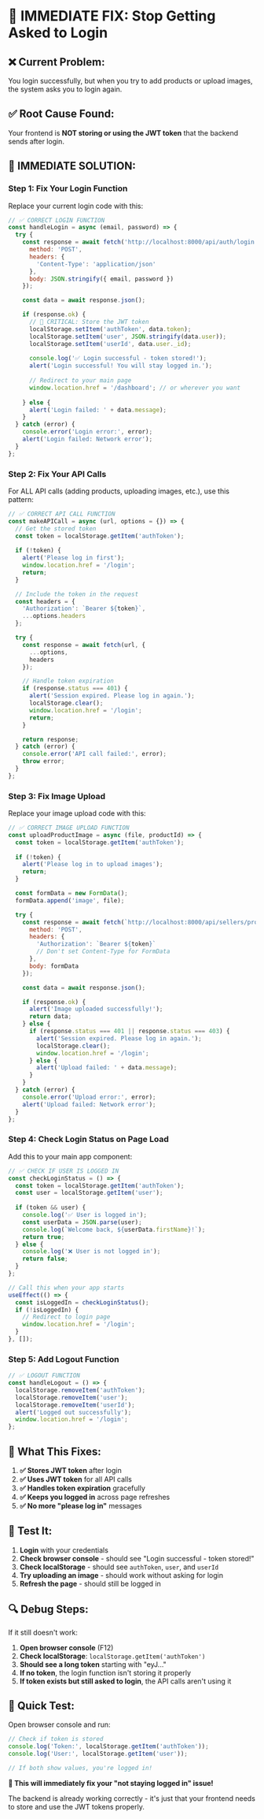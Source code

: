 # 🚨 IMMEDIATE FIX: Stop Getting Asked to Login

## ❌ **Current Problem:**
You login successfully, but when you try to add products or upload images, the system asks you to login again.

## ✅ **Root Cause Found:**
Your frontend is **NOT storing or using the JWT token** that the backend sends after login.

## 🔧 **IMMEDIATE SOLUTION:**

### **Step 1: Fix Your Login Function**

Replace your current login code with this:

```javascript
// ✅ CORRECT LOGIN FUNCTION
const handleLogin = async (email, password) => {
  try {
    const response = await fetch('http://localhost:8000/api/auth/login', {
      method: 'POST',
      headers: {
        'Content-Type': 'application/json'
      },
      body: JSON.stringify({ email, password })
    });

    const data = await response.json();

    if (response.ok) {
      // 🔑 CRITICAL: Store the JWT token
      localStorage.setItem('authToken', data.token);
      localStorage.setItem('user', JSON.stringify(data.user));
      localStorage.setItem('userId', data.user._id);
      
      console.log('✅ Login successful - token stored!');
      alert('Login successful! You will stay logged in.');
      
      // Redirect to your main page
      window.location.href = '/dashboard'; // or wherever you want
      
    } else {
      alert('Login failed: ' + data.message);
    }
  } catch (error) {
    console.error('Login error:', error);
    alert('Login failed: Network error');
  }
};
```

### **Step 2: Fix Your API Calls**

For ALL API calls (adding products, uploading images, etc.), use this pattern:

```javascript
// ✅ CORRECT API CALL FUNCTION
const makeAPICall = async (url, options = {}) => {
  // Get the stored token
  const token = localStorage.getItem('authToken');
  
  if (!token) {
    alert('Please log in first');
    window.location.href = '/login';
    return;
  }

  // Include the token in the request
  const headers = {
    'Authorization': `Bearer ${token}`,
    ...options.headers
  };

  try {
    const response = await fetch(url, {
      ...options,
      headers
    });

    // Handle token expiration
    if (response.status === 401) {
      alert('Session expired. Please log in again.');
      localStorage.clear();
      window.location.href = '/login';
      return;
    }

    return response;
  } catch (error) {
    console.error('API call failed:', error);
    throw error;
  }
};
```

### **Step 3: Fix Image Upload**

Replace your image upload code with this:

```javascript
// ✅ CORRECT IMAGE UPLOAD FUNCTION
const uploadProductImage = async (file, productId) => {
  const token = localStorage.getItem('authToken');
  
  if (!token) {
    alert('Please log in to upload images');
    return;
  }

  const formData = new FormData();
  formData.append('image', file);

  try {
    const response = await fetch(`http://localhost:8000/api/sellers/products/${productId}/upload-image`, {
      method: 'POST',
      headers: {
        'Authorization': `Bearer ${token}`
        // Don't set Content-Type for FormData
      },
      body: formData
    });

    const data = await response.json();

    if (response.ok) {
      alert('Image uploaded successfully!');
      return data;
    } else {
      if (response.status === 401 || response.status === 403) {
        alert('Session expired. Please log in again.');
        localStorage.clear();
        window.location.href = '/login';
      } else {
        alert('Upload failed: ' + data.message);
      }
    }
  } catch (error) {
    console.error('Upload error:', error);
    alert('Upload failed: Network error');
  }
};
```

### **Step 4: Check Login Status on Page Load**

Add this to your main app component:

```javascript
// ✅ CHECK IF USER IS LOGGED IN
const checkLoginStatus = () => {
  const token = localStorage.getItem('authToken');
  const user = localStorage.getItem('user');
  
  if (token && user) {
    console.log('✅ User is logged in');
    const userData = JSON.parse(user);
    console.log(`Welcome back, ${userData.firstName}!`);
    return true;
  } else {
    console.log('❌ User is not logged in');
    return false;
  }
};

// Call this when your app starts
useEffect(() => {
  const isLoggedIn = checkLoginStatus();
  if (!isLoggedIn) {
    // Redirect to login page
    window.location.href = '/login';
  }
}, []);
```

### **Step 5: Add Logout Function**

```javascript
// ✅ LOGOUT FUNCTION
const handleLogout = () => {
  localStorage.removeItem('authToken');
  localStorage.removeItem('user');
  localStorage.removeItem('userId');
  alert('Logged out successfully');
  window.location.href = '/login';
};
```

## 🎯 **What This Fixes:**

1. **✅ Stores JWT token** after login
2. **✅ Uses JWT token** for all API calls
3. **✅ Handles token expiration** gracefully
4. **✅ Keeps you logged in** across page refreshes
5. **✅ No more "please log in"** messages

## 🚀 **Test It:**

1. **Login** with your credentials
2. **Check browser console** - should see "Login successful - token stored!"
3. **Check localStorage** - should see `authToken`, `user`, and `userId`
4. **Try uploading an image** - should work without asking for login
5. **Refresh the page** - should still be logged in

## 🔍 **Debug Steps:**

If it still doesn't work:

1. **Open browser console** (F12)
2. **Check localStorage**: `localStorage.getItem('authToken')`
3. **Should see a long token** starting with "eyJ..."
4. **If no token**, the login function isn't storing it properly
5. **If token exists but still asked to login**, the API calls aren't using it

## 📱 **Quick Test:**

Open browser console and run:
```javascript
// Check if token is stored
console.log('Token:', localStorage.getItem('authToken'));
console.log('User:', localStorage.getItem('user'));

// If both show values, you're logged in!
```

**🎉 This will immediately fix your "not staying logged in" issue!**

The backend is already working correctly - it's just that your frontend needs to store and use the JWT tokens properly.

